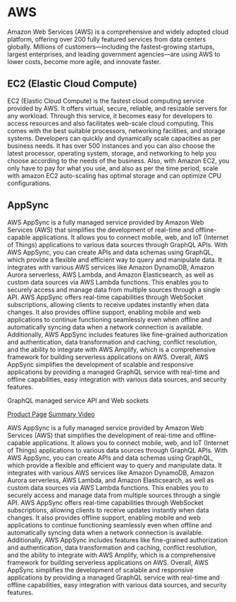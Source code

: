 # AWS

Amazon Web Services (AWS) is a comprehensive and widely adopted cloud platform,
offering over 200 fully featured services from data centers globally.
Millions of customers—including the fastest-growing startups, largest enterprises,
and leading government agencies—are using AWS to lower costs, become more agile, and innovate faster.

## EC2 (Elastic Cloud Compute)

EC2 (Elastic Cloud Compute) is the fastest cloud computing service provided by AWS. It offers virtual, secure, reliable, and resizable servers for any workload. Through this service, it becomes easy for developers to access resources and also facilitates web-scale cloud computing. This comes with the best suitable processors, networking facilities, and storage systems. Developers can quickly and dynamically scale capacities as per business needs. It has over 500 instances and you can also choose the latest processor, operating system, storage, and networking to help you choose according to the needs of the business. Also, with Amazon EC2, you only have to pay for what you use, and also as per the time period, scale with amazon EC2 auto-scaling has optimal storage and can optimize CPU configurations.


## AppSync

AWS AppSync is a fully managed service provided by Amazon Web Services (AWS) that simplifies the development of real-time and offline-capable applications. It allows you to connect mobile, web, and IoT (Internet of Things) applications to various data sources through GraphQL APIs.
With AWS AppSync, you can create APIs and data schemas using GraphQL, which provide a flexible and efficient way to query and manipulate data. It integrates with various AWS services like Amazon DynamoDB, Amazon Aurora serverless, AWS Lambda, and Amazon Elasticsearch, as well as custom data sources via AWS Lambda functions. This enables you to securely access and manage data from multiple sources through a single API.
AWS AppSync offers real-time capabilities through WebSocket subscriptions, allowing clients to receive updates instantly when data changes. It also provides offline support, enabling mobile and web applications to continue functioning seamlessly even when offline and automatically syncing data when a network connection is available.
Additionally, AWS AppSync includes features like fine-grained authorization and authentication, data transformation and caching, conflict resolution, and the ability to integrate with AWS Amplify, which is a comprehensive framework for building serverless applications on AWS.
Overall, AWS AppSync simplifies the development of scalable and responsive applications by providing a managed GraphQL service with real-time and offline capabilities, easy integration with various data sources, and security features.

GraphQL managed service API and Web sockets

[Product Page](https://aws.amazon.com/appsync/)
[Summary Video](https://youtu.be/K1T1gfnqbK4)

AWS AppSync is a fully managed service provided by Amazon Web Services (AWS) that simplifies the development of real-time and offline-capable applications. It allows you to connect mobile, web, and IoT (Internet of Things) applications to various data sources through GraphQL APIs.
With AWS AppSync, you can create APIs and data schemas using GraphQL, which provide a flexible and efficient way to query and manipulate data. It integrates with various AWS services like Amazon DynamoDB, Amazon Aurora serverless, AWS Lambda, and Amazon Elasticsearch, as well as custom data sources via AWS Lambda functions. This enables you to securely access and manage data from multiple sources through a single API.
AWS AppSync offers real-time capabilities through WebSocket subscriptions, allowing clients to receive updates instantly when data changes. It also provides offline support, enabling mobile and web applications to continue functioning seamlessly even when offline and automatically syncing data when a network connection is available.
Additionally, AWS AppSync includes features like fine-grained authorization and authentication, data transformation and caching, conflict resolution, and the ability to integrate with AWS Amplify, which is a comprehensive framework for building serverless applications on AWS.
Overall, AWS AppSync simplifies the development of scalable and responsive applications by providing a managed GraphQL service with real-time and offline capabilities, easy integration with various data sources, and security features.